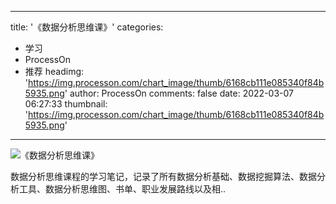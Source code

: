 
---
title: '《数据分析思维课》'
categories: 
 - 学习
 - ProcessOn
 - 推荐
headimg: 'https://img.processon.com/chart_image/thumb/6168cb111e085340f84b5935.png'
author: ProcessOn
comments: false
date: 2022-03-07 06:27:33
thumbnail: 'https://img.processon.com/chart_image/thumb/6168cb111e085340f84b5935.png'
---

<div>   
<img class="thumb" alt="《数据分析思维课》" src="https://img.processon.com/chart_image/thumb/6168cb111e085340f84b5935.png" referrerpolicy="no-referrer">
<p>数据分析思维课程的学习笔记，记录了所有数据分析基础、数据挖掘算法、数据分析工具、数据分析思维图、书单、职业发展路线以及相..</p>  
</div>
            